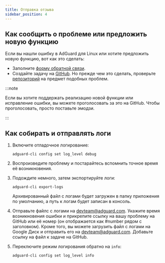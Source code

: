 ```yaml
---
title: Отправка отзыва
sidebar_position: 4
---
```


## Как сообщить о проблеме или предложить новую функцию

Если вы нашли ошибку в AdGuard для Linux или хотите предложить новую функцию, вот как это сделать:

- Заполните [форму обратной связи](https://surveys.adguard.com/ru/adguard_linux/form.html).
- Создайте задачу на [GitHub](https://github.com/AdguardTeam/AdGuardCLI/issues/new/choose). Но прежде чем это сделать, проверьте [репозиторий](https://github.com/AdguardTeam/AdGuardCLI/issues?q=is%3AIssue) на предмет подобных проблем.

:::note

Если вы хотите поддержать реализацию новой функции или исправление ошибки, вы можете проголосовать за это на GitHub. Чтобы проголосовать, просто поставьте эмодзи.

:::

## Как собирать и отправлять логи

1. Включите отладочное логирование:

   `adguard-cli config set log_level debug`

2. Воспроизведите проблему и постарайтесь вспомнить точное время её возникновения.

3. Подождите немного, затем экспортируйте логи:

   `adguard-cli export-logs`

   Архивированный файл с логами будет загружен в папку приложения по умолчанию, а путь к логам будет записан в консоль.

4. Отправьте файлс c логами на <devteam@adguard.com>. Укажите время возникновения ошибки и прикрепите ссылку на вашу проблему на GitHub или её номер (он отображается как #number рядом с заголовком). Кроме того, вы можете загрузить файл с логами на Google Диск и отправить его на <devteam@adguard.com>. Добавьте ссылку на файл к задаче на GitHub.

5. Переключите режим логирования обратно на `info`:

   `adguard-cli config set log_level info`
